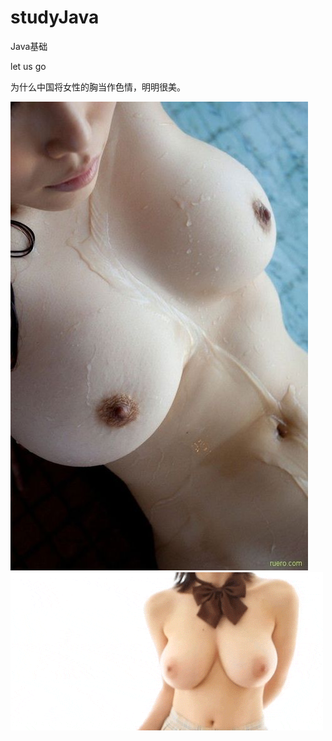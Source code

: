 # studyJava
Java基础

let us go


为什么中国将女性的胸当作色情，明明很美。

![](https://github.com/lipingshan/studyJava/blob/ed1d666dc87e07745ecada989dcedb6fb4579204/abc/tumblr_mflw03cHZA1qzcac7o1_500.jpg)
![](abc/tumblr_mj940sWrZk1rb8tmvo2_r1_500.gif)

